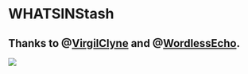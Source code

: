 # WHATSINStash 
## Thanks to @[VirgilClyne](https://github.com/VirgilClyne) and @[WordlessEcho](https://github.com/WordlessEcho).
![](https://raw.githubusercontent.com/shindgewongxj/WHATSINStash/main/%24tash.png)
